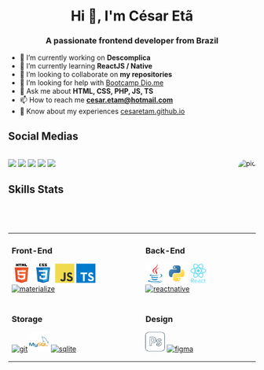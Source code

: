 <h1 align="center">Hi 👋, I'm César Etã</h1>
<h3 align="center">A passionate frontend developer from Brazil</h3>

- 🔭 I’m currently working on **Descomplica**
- 🌱 I’m currently learning **ReactJS / Native**
- 👯 I’m looking to collaborate on **my repositories**
- 🤝 I’m looking for help with [Bootcamp Dio.me](dio.me)
- 💬 Ask me about **HTML, CSS, PHP, JS, TS**
- 📫 How to reach me **cesar.etam@hotmail.com**
- 📄 Know about my experiences [cesaretam.github.io](cesaretam.github.io)

## Social Medias

<div style="display: inline_block"><br>
  <a href="https://instagram.com/cesaretam" target="_blank"><img src="https://img.shields.io/badge/-Instagram-%23E4405F?style=for-the-badge&logo=instagram&logoColor=white" target="_blank"></a>
 	<a href="https://www.twitch.tv/ouroborus7" target="_blank"><img src="https://img.shields.io/badge/Twitch-9146FF?style=for-the-badge&logo=twitch&logoColor=white" target="_blank"></a>
 <a href="#" target="_blank"><img src="https://img.shields.io/badge/Discord-7289DA?style=for-the-badge&logo=discord&logoColor=white" target="_blank"></a> 
  <a href = "mailto:cesar.etam@gmail.com"><img src="https://img.shields.io/badge/-Gmail-%23333?style=for-the-badge&logo=gmail&logoColor=white" target="_blank"></a>
  <a href="https://linkedin.com/in/https://www.linkedin.com/in/c%c3%a9sar-et%c3%a3-cardoso-de-almeida-9968b878/" target="_blank"><img src="https://img.shields.io/badge/-LinkedIn-%230077B5?style=for-the-badge&logo=linkedin&logoColor=white" target="_blank"></a> 
  <img align="right" alt="pic" height="150" style="border-radius:50px;" src="https://instagram.frez1-1.fna.fbcdn.net/v/t51.2885-19/284416287_737353067452574_8624169380688236054_n.jpg?stp=dst-jpg_s150x150&_nc_ht=instagram.frez1-1.fna.fbcdn.net&_nc_cat=102&_nc_ohc=LeVW2Dr8TggAX-k8lnm&edm=ALbqBD0BAAAA&ccb=7-5&oh=00_AT_sV_8bCctJNnUwfbTZl6qPHRU3NSJXpzuouT-L-OFmsQ&oe=629CFC20&_nc_sid=9a90d6">
</div>

## Skills Stats

<table align="center">
  <tr>
    <td>
      <h3 align="left">Front-End</h3>
      <p align="left">
        <a href="#Front-End"><img src="https://raw.githubusercontent.com/devicons/devicon/master/icons/html5/html5-original-wordmark.svg" alt="html5" width="40" height="40"/></a>
        <a href="#Front-End"><img src="https://raw.githubusercontent.com/devicons/devicon/master/icons/css3/css3-original-wordmark.svg" alt="css3" width="40" height="40"/></a>
        <a href="#Front-End"><img src="https://raw.githubusercontent.com/devicons/devicon/master/icons/javascript/javascript-original.svg" alt="javascript" width="40" height="40"/></a>
        <a href="#Front-End"><img src="https://raw.githubusercontent.com/devicons/devicon/master/icons/typescript/typescript-original.svg" alt="typescript" width="40" height="40"/></a>
        <a href="#Front-End"><img src="https://raw.githubusercontent.com/prplx/svg-logos/5585531d45d294869c4eaab4d7cf2e9c167710a9/svg/materialize.svg" alt="materialize" width="40" height="40"/></a>
      </p>
    </td>
    <td>
      <h3 align="left">Back-End</h3>
      <p align="left">
        <a href="#Back-End"><img src="https://raw.githubusercontent.com/devicons/devicon/master/icons/java/java-original.svg" alt="java" width="40" height="40"/></a>
        <a href="#Back-End"><img src="https://raw.githubusercontent.com/devicons/devicon/master/icons/python/python-original.svg" alt="python" width="40" height="40"/></a>
        <a href="#Back-End"><img src="https://raw.githubusercontent.com/devicons/devicon/master/icons/react/react-original-wordmark.svg" alt="react" width="40" height="40"/></a>
        <a href="#Back-End"><img src="https://reactnative.dev/img/header_logo.svg" alt="reactnative" width="40" height="40"/></a>
      </p>
    </td>
  </tr>
  <tr>
    <td>
      <h3 align="left">Storage</h3>
      <p align="left">
        <a href="#Storage"><img src="https://www.vectorlogo.zone/logos/git-scm/git-scm-icon.svg" alt="git" width="40" height="40"/></a>
        <a href="#Storage"><img src="https://raw.githubusercontent.com/devicons/devicon/master/icons/mysql/mysql-original-wordmark.svg" alt="mysql" width="40" height="40"/></a>
        <a href="#Storage"><img src="https://www.vectorlogo.zone/logos/sqlite/sqlite-icon.svg" alt="sqlite" width="40" height="40"/></a>
      </p>
    </td>
    <td>
      <h3 align="left">Design</h3>
      <p align="left">
        <a href="#Design"><img src="https://raw.githubusercontent.com/devicons/devicon/master/icons/photoshop/photoshop-line.svg" alt="photoshop" width="40" height="40"/></a>
        <a href="#Design"><img src="https://upload.wikimedia.org/wikipedia/commons/3/33/Figma-logo.svg" alt="figma" width="40" height="40"/></a>
      </p>
    </td>
  </tr>
</table>
